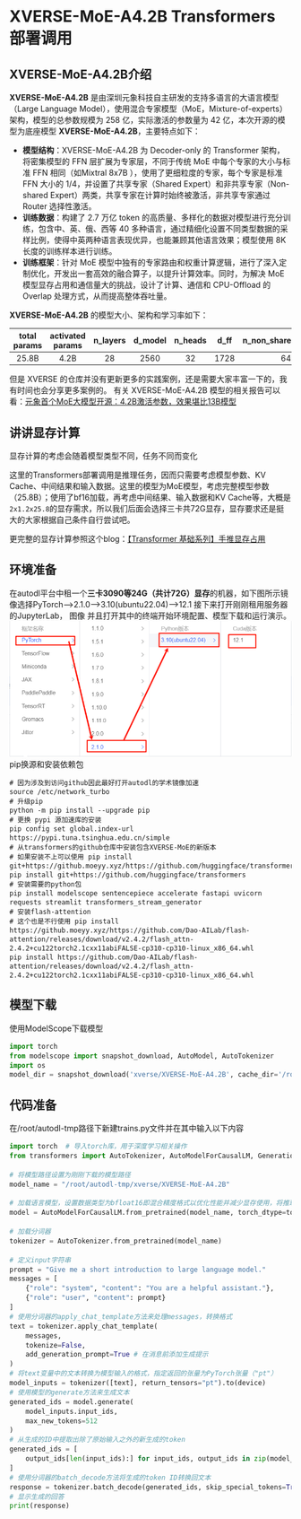 # XVERSE-MoE-A4.2B Transformers 部署调用
## XVERSE-MoE-A4.2B介绍
**XVERSE-MoE-A4.2B** 是由深圳元象科技自主研发的支持多语言的大语言模型（Large Language Model），使用混合专家模型（MoE，Mixture-of-experts）架构，模型的总参数规模为 258 亿，实际激活的参数量为 42 亿，本次开源的模型为底座模型 **XVERSE-MoE-A4.2B**，主要特点如下：

- **模型结构**：XVERSE-MoE-A4.2B 为 Decoder-only 的 Transformer 架构，将密集模型的 FFN 层扩展为专家层，不同于传统 MoE 中每个专家的大小与标准 FFN 相同（如Mixtral 8x7B ），使用了更细粒度的专家，每个专家是标准 FFN 大小的 1/4，并设置了共享专家（Shared Expert）和非共享专家（Non-shared Expert）两类，共享专家在计算时始终被激活，非共享专家通过 Router 选择性激活。
- **训练数据**：构建了 2.7 万亿 token 的高质量、多样化的数据对模型进行充分训练，包含中、英、俄、西等 40 多种语言，通过精细化设置不同类型数据的采样比例，使得中英两种语言表现优异，也能兼顾其他语言效果；模型使用 8K 长度的训练样本进行训练。
- **训练框架**：针对 MoE 模型中独有的专家路由和权重计算逻辑，进行了深入定制优化，开发出一套高效的融合算子，以提升计算效率。同时，为解决 MoE 模型显存占用和通信量大的挑战，设计了计算、通信和 CPU-Offload 的 Overlap 处理方式，从而提高整体吞吐量。

**XVERSE-MoE-A4.2B** 的模型大小、架构和学习率如下：

| total params | activated params | n_layers | d_model | n_heads | d_ff | n_non_shared_experts | n_shared_experts | top_k |   lr   |
| :----------: | :--------------: | :------: | :-----: | :-----: | :--: | :------------------: | :--------------: | :---: | :----: |
|    25.8B     |       4.2B       |    28    |  2560   |   32    | 1728 |          64          |        2         |   6   | 3.5e−4 |

但是 XVERSE 的仓库并没有更新更多的实践案例，还是需要大家丰富一下的，我有时间也会分享更多案例的。
有关 XVERSE-MoE-A4.2B 模型的相关报告可以看：[元象首个MoE大模型开源：4.2B激活参数，效果堪比13B模型](https://mp.weixin.qq.com/s/U_ihKmhRD6Xc0cZ8hMJ1SQ)

## 讲讲显存计算
显存计算的考虑会随着模型类型不同，任务不同而变化

这里的Transformers部署调用是推理任务，因而只需要考虑模型参数、KV Cache、中间结果和输入数据。这里的模型为MoE模型，考虑完整模型参数（25.8B）；使用了bf16加载，再考虑中间结果、输入数据和KV Cache等，大概是`2x1.2x25.8`的显存需求，所以我们后面会选择三卡共72G显存，显存要求还是挺大的大家根据自己条件自行尝试吧。

更完整的显存计算参照这个blog：[【Transformer 基础系列】手推显存占用](https://zhuanlan.zhihu.com/p/648924115)
## 环境准备
在autodl平台中租一个**三卡3090等24G（共计72G）显存**的机器，如下图所示镜像选择PyTorch-->2.1.0-->3.10(ubuntu22.04)-->12.1
接下来打开刚刚租用服务器的JupyterLab， 图像 并且打开其中的终端开始环境配置、模型下载和运行演示。 
![Alt text](images/1.png)
pip换源和安装依赖包
```shell
# 因为涉及到访问github因此最好打开autodl的学术镜像加速
source /etc/network_turbo
# 升级pip
python -m pip install --upgrade pip
# 更换 pypi 源加速库的安装
pip config set global.index-url https://pypi.tuna.tsinghua.edu.cn/simple
# 从transformers的github仓库中安装包含XVERSE-MoE的新版本
# 如果安装不上可以使用 pip install git+https://github.moeyy.xyz/https://github.com/huggingface/transformers
pip install git+https://github.com/huggingface/transformers
# 安装需要的python包
pip install modelscope sentencepiece accelerate fastapi uvicorn requests streamlit transformers_stream_generator
# 安装flash-attention
# 这个也是不行使用 pip install https://github.moeyy.xyz/https://github.com/Dao-AILab/flash-attention/releases/download/v2.4.2/flash_attn-2.4.2+cu122torch2.1cxx11abiFALSE-cp310-cp310-linux_x86_64.whl
pip install https://github.com/Dao-AILab/flash-attention/releases/download/v2.4.2/flash_attn-2.4.2+cu122torch2.1cxx11abiFALSE-cp310-cp310-linux_x86_64.whl
```
## 模型下载
使用ModelScope下载模型
```python
import torch
from modelscope import snapshot_download, AutoModel, AutoTokenizer
import os
model_dir = snapshot_download('xverse/XVERSE-MoE-A4.2B', cache_dir='/root/autodl-tmp', revision='master')
```
## 代码准备
在/root/autodl-tmp路径下新建trains.py文件并在其中输入以下内容
```python
import torch  # 导入torch库，用于深度学习相关操作
from transformers import AutoTokenizer, AutoModelForCausalLM, GenerationConfig  # 三个类分别用于加载分词器、加载因果语言模型和加载生成配置

# 将模型路径设置为刚刚下载的模型路径
model_name = "/root/autodl-tmp/xverse/XVERSE-MoE-A4.2B"

# 加载语言模型，设置数据类型为bfloat16即混合精度格式以优化性能并减少显存使用，将推理设备设置为`auto`自动选择最佳的设备进行推理，如果没有可用的GPU，它可能会回退到CPU
model = AutoModelForCausalLM.from_pretrained(model_name, torch_dtype=torch.bfloat16, device_map="auto")

# 加载分词器
tokenizer = AutoTokenizer.from_pretrained(model_name)

# 定义input字符串
prompt = "Give me a short introduction to large language model."
messages = [
    {"role": "system", "content": "You are a helpful assistant."},
    {"role": "user", "content": prompt}
]
# 使用分词器的apply_chat_template方法来处理messages，转换格式
text = tokenizer.apply_chat_template(
    messages,
    tokenize=False,
    add_generation_prompt=True # 在消息前添加生成提示
)
# 将text变量中的文本转换为模型输入的格式，指定返回的张量为PyTorch张量（"pt"）
model_inputs = tokenizer([text], return_tensors="pt").to(device)
# 使用模型的generate方法来生成文本
generated_ids = model.generate(
    model_inputs.input_ids,
    max_new_tokens=512
)
# 从生成的ID中提取出除了原始输入之外的新生成的token
generated_ids = [
    output_ids[len(input_ids):] for input_ids, output_ids in zip(model_inputs.input_ids, generated_ids)
]
# 使用分词器的batch_decode方法将生成的token ID转换回文本
response = tokenizer.batch_decode(generated_ids, skip_special_tokens=True)[0]
# 显示生成的回答
print(response)
```